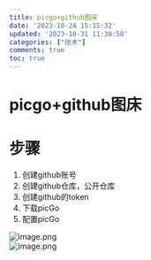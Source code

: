 ```yaml
---
title: picgo+github图床
date: '2023-10-24 15:15:32'
updated: '2023-10-31 11:30:58'
categories: ["技术"]
comments: true
toc: true
---
```


# picgo+github图床


# 步骤

1. 创建github账号
2. 创建github仓库，公开仓库
3. 创建github的token
4. 下载picGo
5. 配置picGo

​![image.png](https://cdn.nlark.com/yuque/0/2023/png/26091615/1686549491032-f38cd170-40c8-4b52-853f-5606770bf872.png#averageHue=%2345433e&clientId=ue082ac82-94a1-4&from=paste&height=451&id=u86ff1422&originHeight=564&originWidth=1000&originalType=binary&ratio=1.25&rotation=0&showTitle=false&size=38319&status=done&style=none&taskId=u75cce14e-6541-4bcc-8532-b812b3e69fb&title=&width=800)  
​![image.png](https://cdn.nlark.com/yuque/0/2023/png/26091615/1686549514862-7123e9c3-bf6f-460a-893f-09e47b9b574d.png#averageHue=%2355534f&clientId=ue082ac82-94a1-4&from=paste&height=451&id=u24bb1d48&originHeight=564&originWidth=1000&originalType=binary&ratio=1.25&rotation=0&showTitle=false&size=45636&status=done&style=none&taskId=ub6bfe7cd-4050-48bc-8288-f2b1787c09d&title=&width=800)​
